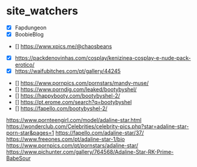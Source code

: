 # site_watchers

- [x] Fapdungeon
- [x] BoobieBlog
- [] https://www.xpics.me/@chaosbeans
- [x] https://packdenovinhas.com/cosplay/kenizinea-cosplay-e-nude-pack-erotico/
- [x] https://waifubitches.com/pt/gallery/44245
- [] https://www.pornpics.com/pornstars/mandy-muse/
- [] https://www.porndig.com/leaked/bootybyshel/
- [] https://happybooty.com/bootybyshel-2/
- [] https://pt.erome.com/search?q=bootybyshel
- [] https://fapello.com/bootybyshel-2/

https://www.pornteengirl.com/model/adaline-star.html
https://wonderclub.com/Celebrities/celebrity-pics.php?star=adaline-star-porn-star&pages=1
https://fapello.com/adaline-star/37/
https://www.freeones.com/pt/adaline-star-1/bio
https://www.pornpics.com/pt/pornstars/adaline-star/
https://www.pichunter.com/gallery/764568/Adaline-Star-RK-Prime-BabeSour
